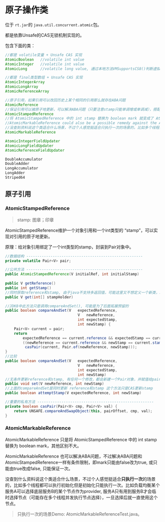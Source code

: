 # 原子操作类

位于 `rt.jar`的 `java.util.concurrent.atomic`包。

都是依靠Unsafe的CAS无锁机制实现的。

包含下面的类：

```java
//都是 volatile变量 + Unsafe CAS 实现
AtomicBoolean	//volatile int value
AtomicInteger	//volatile int value
AtomicLong		//volatile long value, 通过本地方法VMSupportsCS8()判断虚拟机支持是否支持8字节的long型的CAS操作

//都是 final类型数组 + Unsafe CAS 实现
AtomicIntegerArray
AtomicLongArray
AtomicReferenceArray

//原子引用，如果引用可以改回历史上某个相同的引用那么就存在ABA问题
AtomicReference
//保证引用可以被原子地更新，可以解决ABA问题（只要注意stamp只能单调增或单调减），搭配自旋可以实现乐观锁
AtomicStampedReference
//将 AtomicStampedReference 中的 int stamp 替换为 boolean mark 就变成了 AtomicMarkableReference
//AtomicMarkableReference could also be a possible remedy against the ABA problem. 
//没查到资料说这个类适合什么场景，不过个人感觉挺适合只执行一次的场景的，比如多个线程都可以执行初始化但是初始化只能执行一次
AtomicMarkableReference

AtomicIntegerFieldUpdater
AtomicLongFieldUpdater
AtomicReferenceFieldUpdater

DoubleAccumulator
DoubleAdder
LongAccumulator
LongAdder
Striped64
```



## 原子引用

### AtomicStampedReference

> stamp: 图章；印章

AtomicStampedReference维护一个对象引用和一个int类型的 “stamp”，可以实现对引用的原子地更新。

原理：给对象引用绑定了一个int类型的stamp，封装到Pair对象中。

```java
//数据结构 -----------------------------------------------------
private volatile Pair<V> pair;

//公共方法 -----------------------------------------------------
public AtomicStampedReference(V initialRef, int initialStamp)
    
public V getReference()
public int getStamp()
//同时获取reference和stamp, 由于java不支持多返回值，可能这里又不想定义一个新类，就靠传参把其余返回值带出来
public V get(int[] stampHolder)

//JDK8中此方法只是调用compareAndSet(), 可能是为了后面拓展预留的
public boolean compareAndSet(V   expectedReference,
                                 V   newReference,
                                 int expectedStamp,
                                 int newStamp) {
    Pair<V> current = pair;
    return
        expectedReference == current.reference && expectedStamp == current.stamp &&
        ((newReference == current.reference && newStamp == current.stamp) ||
         casPair(current, Pair.of(newReference, newStamp)));
}
//比较
public boolean compareAndSet(V   expectedReference,
                                 V   newReference,
                                 int expectedStamp,
                                 int newStamp)
//无条件更新reference和stamp, 有任何一个修改，都会新建一个Pair对象，并赋值给pair。
public void set(V newReference, int newStamp)
//上面的compareAndSet是同时更新 reference和stamp 这个方法只是CAS更新stamp
public boolean attemptStamp(V expectedReference, int newStamp)

//重要的私有方法 -----------------------------------------------------
private boolean casPair(Pair<V> cmp, Pair<V> val) {
    return UNSAFE.compareAndSwapObject(this, pairOffset, cmp, val);
}
```

### AtomicMarkableReference

AtomicMarkableReference 只是将 AtomicStampedReference 中的 int stamp 替换为 boolean mark，其他区别不大。

AtomicMarkableReference 也可以解决ABA问题，不过解决ABA问题和AtomicStampedReference一样有条件限制，即mark只能由false改为true, 或只能由true改成false, 只能保证一次。

没查到什么资料说这个类适合什么场景，不过个人感觉挺适合**只执行一次**的场景的，比如多个线程都可以执行初始化但是初始化只能执行一次。比如负载均衡某个服务A可以选择底层服务B的某个节点作为provider, 服务A只有用到服务B才会临时选择节点（可能存在多个线程并发执行节点选择），一旦选择后就一直使用这个节点。

> 只执行一次的场景Demo: AtomicMarkableReferenceTest.java。

